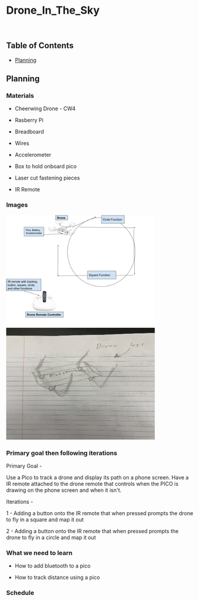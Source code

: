 # Drone_In_The_Sky

&nbsp;

## Table of Contents
* [Planning](#Planning)



## Planning

### Materials 

 - Cheerwing Drone - CW4
 
 - Rasberry Pi
 
 - Breadboard
 
 - Wires 
 
 - Accelerometer 

 - Box to hold onboard pico
 
 - Laser cut fastening pieces
 
 - IR Remote 
 
### Images 

<img src="images/Drone_Planning_Outline.png" width="400" height="300" /> <img src="images/PlanningImage_2.JPG" width="400" height="300" /> 

### Primary goal then following iterations 

Primary Goal - 

Use a Pico to track a drone and display its path on a phone screen. Have a IR remote attached to the drone remote that controls when the PICO is drawing on the phone screen and when it isn't.  

Iterations - 

 1 - Adding a button onto the IR remote that when pressed prompts the drone to fly in a square and map it out
 
 2 - Adding a button onto the IR remote that when pressed prompts the drone to fly in a circle and map it out

### What we need to learn

 - How to add bluetooth to a pico
 
 - How to track distance using a pico 


### Schedule


